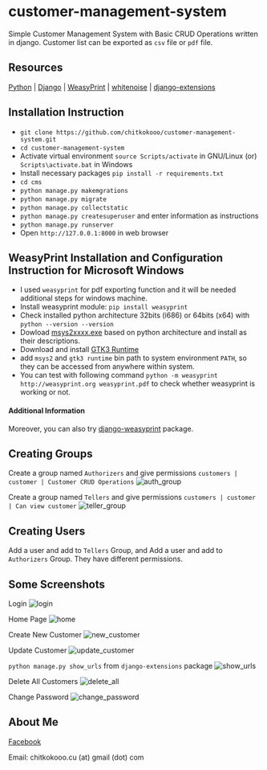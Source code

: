 # customer-management-system #

Simple Customer Management System with Basic CRUD Operations written in django.
Customer list can be exported as `csv` file or `pdf` file. 


## Resources ##

[Python](https://python.org) | [Django](https://www.djangoproject.com) | [WeasyPrint](https://weasyprint.org/) | [whitenoise](https://github.com/evansd/whitenoise) | [django-extensions](https://django-extensions.readthedocs.io/)


## Installation Instruction ##

- `git clone https://github.com/chitkokooo/customer-management-system.git`
- `cd customer-management-system`
- Activate virtual environment `source Scripts/activate` in GNU/Linux (or) `Scripts\activate.bat` in Windows
- Install necessary packages `pip install -r requirements.txt`
- `cd cms`
- `python manage.py makemgrations`
- `python manage.py migrate`
- `python manage.py collectstatic`
- `python manage.py createsuperuser` and enter information as instructions
- `python manage.py runserver`
- Open `http://127.0.0.1:8000` in web browser


## WeasyPrint Installation  and Configuration Instruction for Microsoft Windows ##

- I used `weasyprint` for pdf exporting function and it will be needed additional steps for windows machine.
- Install weasyprint module: `pip install weasyprint`
- Check installed python architecture 32bits (i686) or 64bits (x64) with `python --version --version`
- Dowload [msys2xxxx.exe](https://www.msys2.org/) based on python architecture and install as their descriptions.
- Download and install [GTK3 Runtime](https://sourceforge.net/projects/gtk-win/files/latest/download)
- add `msys2` and `gtk3 runtime` bin path to system environment `PATH`, so they can be accessed from anywhere within system.
- You can test with following command `python -m weasyprint http://weasyprint.org weasyprint.pdf` to check whether weasyprint is working or not.


#### Additional Information ###

Moreover, you can also try [django-weasyprint](https://github.com/fdemmer/django-weasyprint) package.

## Creating Groups ##
Create a group named `Authorizers` and give permissions `customers | customer | Customer CRUD Operations`
![auth_group](resources/2_authorizers_group.png)

Create a group named `Tellers` and give permissions `customers | customer | Can view customer`
![teller_group](resources/4_tellers_group.png)


## Creating Users ##
Add a user and add to `Tellers` Group, and Add a user and add to `Authorizers` Group.
They have different permissions.


## Some Screenshots ##

Login
![login](resources/1_login_page.png)

Home Page
![home](resources/5_home_page.png)

Create New Customer
![new_customer](resources/3_add_new_customer.png)

Update Customer
![update_customer](resources/6_update_customer.png)

`python manage.py show_urls` from `django-extensions` package
![show_urls](resources/7_python_manage.py_show_urls.png)

Delete All Customers
![delete_all](resources/8_delete_all.png)

Change Password
![change_password](resources/9_change_password.png)

## About Me ##

[Facebook](https://www.faceboook.com/artisan443)

Email: chitkokooo.cu (at) gmail (dot) com


